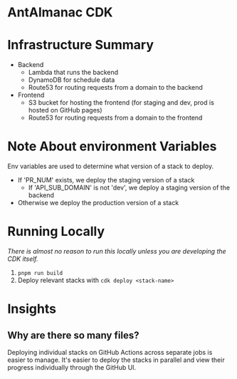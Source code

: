 # AntAlmanac CDK

# Infrastructure Summary

-   Backend
    -   Lambda that runs the backend
    -   DynamoDB for schedule data
    -   Route53 for routing requests from a domain to the backend
-   Frontend
    -   S3 bucket for hosting the frontend (for staging and dev, prod is hosted on GitHub pages)
    -   Route53 for routing requests from a domain to the frontend

# Note About environment Variables

Env variables are used to determine what version of a stack to deploy.

-   If 'PR_NUM' exists, we deploy the staging version of a stack
    -   If 'API_SUB_DOMAIN' is not 'dev', we deploy a staging version of the backend
-   Otherwise we deploy the production version of a stack

# Running Locally

_There is almost no reason to run this locally unless you are developing the CDK itself._

1. `pnpm run build`
2. Deploy relevant stacks with `cdk deploy <stack-name>`

# Insights

## Why are there so many files?

Deploying individual stacks on GitHub Actions across separate jobs is easier to manage.
It's easier to deploy the stacks in parallel and view their progress individually
through the GitHub UI.
